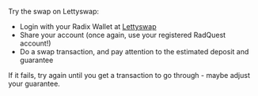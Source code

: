 Try the swap on Lettyswap:

- Login with your Radix Wallet at [Lettyswap](https://lettyswap.io)
- Share your account (once again, use your registered RadQuest account!)
- Do a swap transaction, and pay attention to the estimated deposit and guarantee

If it fails, try again until you get a transaction to go through - maybe adjust your guarantee.
